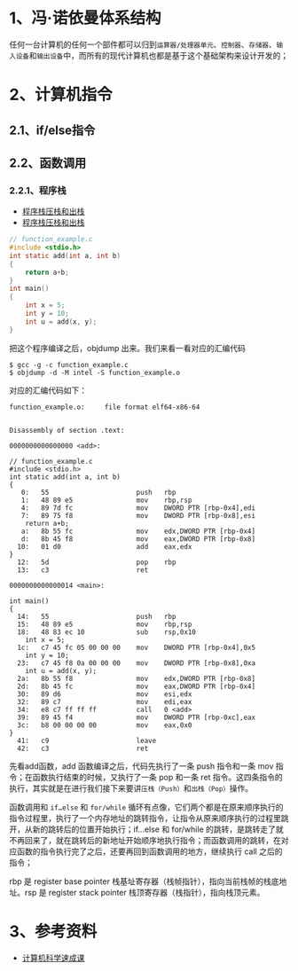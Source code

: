 # 1、冯·诺依曼体系结构

任何一台计算机的任何一个部件都可以归到`运算器/处理器单元`、`控制器`、`存储器`、`输入设备`和`输出设备`中，而所有的现代计算机也都是基于这个基础架构来设计开发的；

# 2、计算机指令

## 2.1、if/else指令


## 2.2、函数调用

### 2.2.1、程序栈

- [程序栈压栈和出栈](https://manybutfinite.com/post/journey-to-the-stack/)
- [程序栈压栈和出栈](https://manybutfinite.com/post/epilogues-canaries-buffer-overflows/)

```c
// function_example.c
#include <stdio.h>
int static add(int a, int b)
{
    return a+b;
}
int main()
{
    int x = 5;
    int y = 10;
    int u = add(x, y);
}
```
把这个程序编译之后，objdump 出来。我们来看一看对应的汇编代码
```
$ gcc -g -c function_example.c
$ objdump -d -M intel -S function_example.o
```
对应的汇编代码如下：
```
function_example.o:     file format elf64-x86-64


Disassembly of section .text:

0000000000000000 <add>:

// function_example.c
#include <stdio.h>
int static add(int a, int b)
{
   0:	55                   	push   rbp
   1:	48 89 e5             	mov    rbp,rsp
   4:	89 7d fc             	mov    DWORD PTR [rbp-0x4],edi
   7:	89 75 f8             	mov    DWORD PTR [rbp-0x8],esi
    return a+b;
   a:	8b 55 fc             	mov    edx,DWORD PTR [rbp-0x4]
   d:	8b 45 f8             	mov    eax,DWORD PTR [rbp-0x8]
  10:	01 d0                	add    eax,edx
}
  12:	5d                   	pop    rbp
  13:	c3                   	ret    

0000000000000014 <main>:

int main()
{
  14:	55                   	push   rbp
  15:	48 89 e5             	mov    rbp,rsp
  18:	48 83 ec 10          	sub    rsp,0x10
    int x = 5;
  1c:	c7 45 fc 05 00 00 00 	mov    DWORD PTR [rbp-0x4],0x5
    int y = 10;
  23:	c7 45 f8 0a 00 00 00 	mov    DWORD PTR [rbp-0x8],0xa
    int u = add(x, y);
  2a:	8b 55 f8             	mov    edx,DWORD PTR [rbp-0x8]
  2d:	8b 45 fc             	mov    eax,DWORD PTR [rbp-0x4]
  30:	89 d6                	mov    esi,edx
  32:	89 c7                	mov    edi,eax
  34:	e8 c7 ff ff ff       	call   0 <add>
  39:	89 45 f4             	mov    DWORD PTR [rbp-0xc],eax
  3c:	b8 00 00 00 00       	mov    eax,0x0
}
  41:	c9                   	leave  
  42:	c3                   	ret    
```
先看add函数，add 函数编译之后，代码先执行了一条 push 指令和一条 mov 指令；在函数执行结束的时候，又执行了一条 pop 和一条 ret 指令。这四条指令的执行，其实就是在进行我们接下来要讲`压栈（Push）`和`出栈（Pop）`操作。

函数调用和 `if…else` 和 `for/while` 循环有点像，它们两个都是在原来顺序执行的指令过程里，执行了一个内存地址的跳转指令，让指令从原来顺序执行的过程里跳开，从新的跳转后的位置开始执行；if…else 和 for/while 的跳转，是跳转走了就不再回来了，就在跳转后的新地址开始顺序地执行指令；而函数调用的跳转，在对应函数的指令执行完了之后，还要再回到函数调用的地方，继续执行 call 之后的指令；

rbp 是 register base pointer 栈基址寄存器（栈帧指针），指向当前栈帧的栈底地址。rsp 是 register stack pointer 栈顶寄存器（栈指针），指向栈顶元素。


# 3、参考资料

- [计算机科学速成课](https://github.com/chenlanqing/Crash-Course-Computer-Science-Chinese)